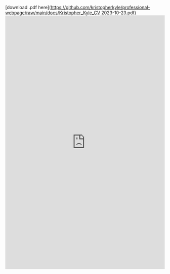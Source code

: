 [download .pdf here](https://github.com/kristopherkyle/professional-webpage/raw/main/docs/Kristopher_Kyle_CV 2023-10-23.pdf)
<embed src="https://kristopherkyle.github.io//professional-webpage/docs/Kristopher_Kyle_CV 2023-10-23.pdf" width="100%" height="800px" type="application/pdf" />
